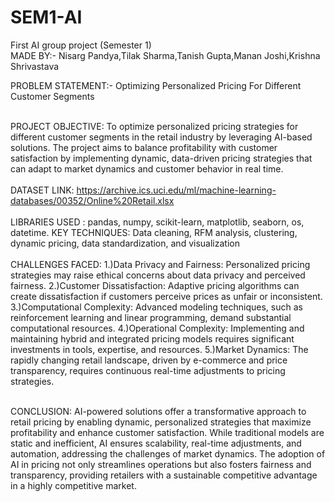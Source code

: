 # SEM1-AI
First AI group project (Semester 1)
<br>
MADE BY:- Nisarg Pandya,Tilak Sharma,Tanish Gupta,Manan Joshi,Krishna Shrivastava

PROBLEM STATEMENT:- Optimizing Personalized Pricing For Different Customer Segments
<br>
<br>

PROJECT OBJECTIVE:
To optimize personalized pricing strategies for different customer segments in the retail industry by leveraging AI-based solutions. The project aims to balance profitability with customer satisfaction by implementing dynamic, data-driven pricing strategies that can adapt to market dynamics and customer behavior in real time.
<br>
<br>
DATASET LINK: https://archive.ics.uci.edu/ml/machine-learning-databases/00352/Online%20Retail.xlsx
<br>
<br>
LIBRARIES USED : pandas, numpy, scikit-learn, matplotlib, seaborn, os, datetime.
KEY TECHNIQUES: Data cleaning, RFM analysis, clustering, dynamic pricing, data standardization, and visualization
<br>
<br>
CHALLENGES FACED:
1.)Data Privacy and Fairness: Personalized pricing strategies may raise ethical concerns about data privacy and perceived fairness.
2.)Customer Dissatisfaction: Adaptive pricing algorithms can create dissatisfaction if customers perceive prices as unfair or inconsistent.
3.)Computational Complexity: Advanced modeling techniques, such as reinforcement learning and linear programming, demand substantial computational resources.
4.)Operational Complexity: Implementing and maintaining hybrid and integrated pricing models requires significant investments in tools, expertise, and resources.
5.)Market Dynamics: The rapidly changing retail landscape, driven by e-commerce and price transparency, requires continuous real-time adjustments to pricing strategies.
<br>
<br>

CONCLUSION:
AI-powered solutions offer a transformative approach to retail pricing by enabling dynamic, personalized strategies that maximize profitability and enhance customer satisfaction. While traditional models are static and inefficient, AI ensures scalability, real-time adjustments, and automation, addressing the challenges of market dynamics. The adoption of AI in pricing not only streamlines operations but also fosters fairness and transparency, providing retailers with a sustainable competitive advantage in a highly competitive market.





